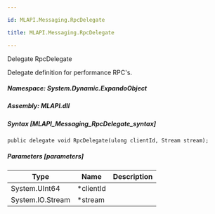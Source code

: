 ```yaml
---

id: MLAPI.Messaging.RpcDelegate

title: MLAPI.Messaging.RpcDelegate

---
```


Delegate RpcDelegate

<div class="markdown level0 summary" markdown="1">

Delegate definition for performance RPC's.

</div>

<div class="markdown level0 conceptual" markdown="1">

</div>

##### **Namespace**: System.Dynamic.ExpandoObject

##### **Assembly**: MLAPI.dll

##### Syntax [MLAPI_Messaging_RpcDelegate_syntax]

    public delegate void RpcDelegate(ulong clientId, Stream stream);

##### Parameters [parameters]

| Type                                       | Name       | Description |
|--------------------------------------------|------------|-------------|
| <span class="xref">System.UInt64</span>    | \*clientId |             |
| <span class="xref">System.IO.Stream</span> | \*stream   |             |
